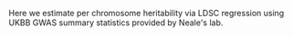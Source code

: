 Here we estimate per chromosome heritability via LDSC regression using UKBB GWAS summary statistics provided by Neale's lab.
 